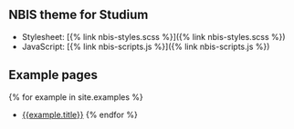 ---
---

## NBIS theme for Studium
- Stylesheet: [{% link nbis-styles.scss %}]({% link nbis-styles.scss %})
- JavaScript: [{% link nbis-scripts.js %}]({% link nbis-scripts.js %})

## Example pages

{% for example in site.examples %}
* [{{example.title}}]({{example.url}})
{% endfor %}